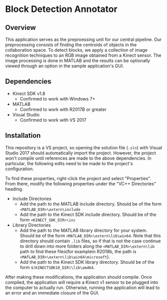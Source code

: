 # Block Detection Annotator

## Overview

This application serves as the preproessing unit for our central pipeline. Our preprocessing consists of finding the centroids of objects in the collaboration space. To detect blocks, we apply a collection of image recognition techniques to an RGB image obtained from a Kinect sensor. The image processing is done in MATLAB and the results can be optionally viewed through an option in the sample application's GUI.

## Dependencies
- Kinect SDK v1.8
  - Confirmed to work with Windows 7+
- MATLAB
  - Confirmed to work with R2017B or greater
- Visual Studio
  - Confirmed to work with VS 2017

## Installation
This repository is a VS project, so opening the solution file (`.sln`) with Visual Studio 2017 should automatically import the project. However, the project won't compile until references are made to the above dependencies. In particular, the following edits need to be made to the project's configuration.

To find these properties, right-click the project and select "Properties". From there, modify the following properties under the "VC++ Directories" heading.
- Include Directories
  - Add the path to the MATLAB include directory. Should be of the form `<MATLAB_DIR>\extern\include`
  - Add the path to the Kinect SDK include directory. Should be of the form `<KINECT_SDK_DIR>\inc`
- Library Directories
  - Add the path to the MATLAB library directory for your system. Should be of the form `<MATLAB_DIR>\extern\lib\win64`. Note that this directory should contain `.lib` files, so if that is not the case continue to drill down into more folders along the `<MATLAB_DIR>\extern\lib` path to find these files(for examplein R2018b, the path is `<MATLAB_DIR>\extern\lib\win64\microsoft`).
  - Add the path to the Kinect SDK library directory. Should be of the form `$(KINECTSDK10_DIR)\lib\amd64`.

After making these modifications, the application should compile. Once compiled, the application will require a Kinect v1 sensor to be plugged into the computer to actually run. Otherwise, running the application will lead to an error and an immediate closure of the GUI.
